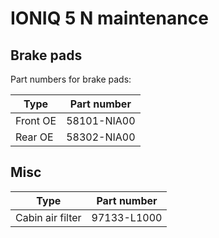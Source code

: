 # IONIQ 5 N maintenance

## Brake pads

Part numbers for brake pads:

Type | Part number
---- | -----------
Front OE | 58101-NIA00
Rear OE | 58302-NIA00

## Misc

Type | Part number
---- | -----------
Cabin air filter | 97133-L1000
